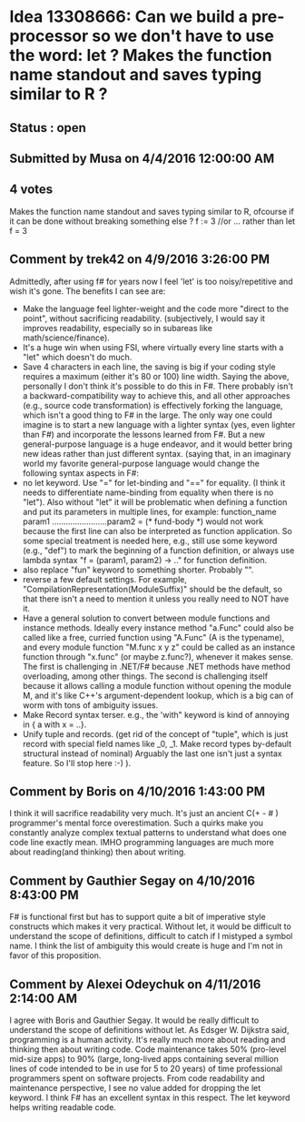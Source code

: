 # Idea 13308666: Can we build a pre-processor so we don't have to use the word: let ? Makes the function name standout and saves typing similar to R ? #

## Status : open

## Submitted by Musa on 4/4/2016 12:00:00 AM

## 4 votes

Makes the function name standout and saves typing similar to R, ofcourse if it can be done without breaking something else ?
f := 3 //or ... rather than
let f = 3


## Comment by trek42 on 4/9/2016 3:26:00 PM

Admittedly, after using f# for years now I feel 'let' is too noisy/repetitive and wish it's gone. The benefits I can see are:
* Make the language feel lighter-weight and the code more "direct to the point", without sacrificing readability. (subjectively, I would say it improves readability, especially so in subareas like math/science/finance).
* It's a huge win when using FSI, where virtually every line starts with a "let" which doesn't do much.
* Save 4 characters in each line, the saving is big if your coding style requires a maximum (either it's 80 or 100) line width.
Saying the above, personally I don't think it's possible to do this in F#. There probably isn't a backward-compatibility way to achieve this, and all other approaches (e.g., source code transformation) is effectively forking the language, which isn't a good thing to F# in the large.
The only way one could imagine is to start a new language with a lighter syntax (yes, even lighter than F#) and incorporate the lessons learned from F#. But a new general-purpose language is a huge endeavor, and it would better bring new ideas rather than just different syntax.
(saying that, in an imaginary world my favorite general-purpose language would change the following syntax aspects in F#:
* no let keyword. Use "=" for let-binding and "==" for equality. (I think it needs to differentiate name-binding from equality when there is no "let"). Also without "let" it will be problematic when defining a function and put its parameters in multiple lines, for example:
function_name param1
........................param2 = (* fund-body *)
would not work because the first line can also be interpreted as function application. So some special treatment is needed here, e.g., still use some keyword (e.g., "def") to mark the beginning of a function definition, or always use lambda syntax "f = \(param1, param2) -> .." for function definition.
* also replace "fun" keyword to something shorter. Probably "\".
* reverse a few default settings. For example, "CompilationRepresentation(ModuleSuffix)" should be the default, so that there isn't a need to mention it unless you really need to NOT have it.
* Have a general solution to convert between module functions and instance methods. Ideally every instance method "a.Func" could also be called like a free, curried function using "A.Func" (A is the typename), and every module function "M.func x y z" could be called as an instance function through "x.func" (or maybe z.func?), whenever it makes sense. The first is challenging in .NET/F# because .NET methods have method overloading, among other things. The second is challenging itself because it allows calling a module function without opening the module M, and it's like C++'s argument-dependent lookup, which is a big can of worm with tons of ambiguity issues.
* Make Record syntax terser. e.g., the 'with" keyword is kind of annoying in { a with x = ..}.
* Unify tuple and records. (get rid of the concept of "tuple", which is just record with special field names like _0, _1. Make record types by-default structural instead of nominal)
Arguably the last one isn't just a syntax feature. So I'll stop here :-) ).

## Comment by Boris on 4/10/2016 1:43:00 PM

I think it will sacrifice readability very much.
It's just an ancient C(+ - # ) programmer's mental force overestimation.
Such a quirks make you constantly analyze complex textual patterns to understand what does
one code line exactly mean.
IMHO programming languages are much more about reading(and thinking) then about writing.

## Comment by Gauthier Segay on 4/10/2016 8:43:00 PM

F# is functional first but has to support quite a bit of imperative style constructs which makes it very practical.
Without let, it would be difficult to understand the scope of definitions, difficult to catch if I mistyped a symbol name.
I think the list of ambiguity this would create is huge and I'm not in favor of this proposition.

## Comment by Alexei Odeychuk on 4/11/2016 2:14:00 AM

I agree with Boris and Gauthier Segay.
It would be really difficult to understand the scope of definitions without let.
As Edsger W. Dijkstra said, programming is a human activity. It's really much more about reading and thinking then about writing code. Code maintenance takes 50% (pro-level mid-size apps) to 90% (large, long-lived apps containing several million lines of code intended to be in use for 5 to 20 years) of time professional programmers spent on software projects.
From code readability and maintenance perspective, I see no value added for dropping the let keyword. I think F# has an excellent syntax in this respect. The let keyword helps writing readable code.
